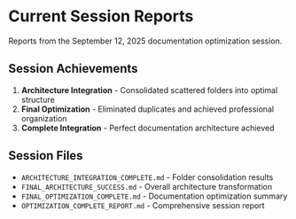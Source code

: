 # Current Session Reports

Reports from the September 12, 2025 documentation optimization session.

## Session Achievements

1. **Architecture Integration** - Consolidated scattered folders into optimal structure
2. **Final Optimization** - Eliminated duplicates and achieved professional organization
3. **Complete Integration** - Perfect documentation architecture achieved

## Session Files

- `ARCHITECTURE_INTEGRATION_COMPLETE.md` - Folder consolidation results
- `FINAL_ARCHITECTURE_SUCCESS.md` - Overall architecture transformation
- `FINAL_OPTIMIZATION_COMPLETE.md` - Documentation optimization summary
- `OPTIMIZATION_COMPLETE_REPORT.md` - Comprehensive session report
